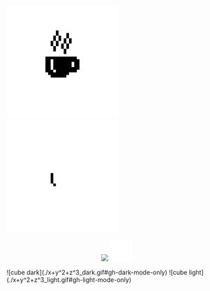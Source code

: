 ![coffee dark](./coffee_dark.png#gh-dark-mode-only)
![coffee light](./coffee_light.png#gh-light-mode-only)
<p align="center">
<img src="https://github-readme-stats.vercel.app/api/top-langs/?username=mcthomas&card_width=225&layout=compact&langs_count=10&text_color=7F7F7F&bg_color=00000000&hide_border=true&border_radius=7&hide_title=true&hide=html,javascript,css"/> 
<img src="spacer.png" width="50"/>
</p>
![cube dark](./x+y^2+z^3_dark.gif#gh-dark-mode-only)
![cube light](./x+y^2+z^3_light.gif#gh-light-mode-only)
